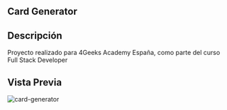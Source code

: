 ## Card Generator

## Descripción
Proyecto realizado para 4Geeks Academy España, como parte del curso Full Stack Developer


## Vista Previa

![card-generator](https://storage.googleapis.com/breathecode-asset-images/45070ce9e774549da125bf2168da33d074e9d8baa12cdb720cfaf9f3f2c6d0c2.gif?raw=true)

